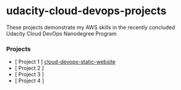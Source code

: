# udacity-cloud-devops-projects
These projects demonstrate my AWS skills in the recently concluded Udacity Cloud DevOps Nanodegree Program

### Projects

- [ Project 1 ] [cloud-devops-static-website](https://github.com/mayurwaB/udacity-cloud-devops-projects/tree/main/cloud-devops-static-website/)
- [ Project 2 ]
- [ Project 3 ]
- [ Project 4 ]
